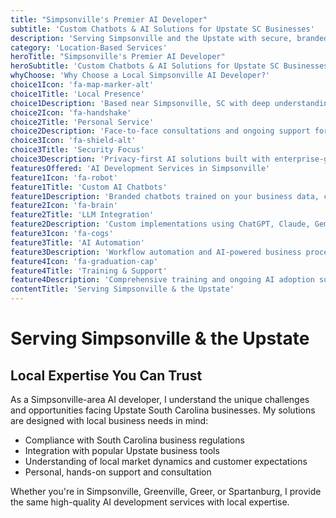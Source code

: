 ```yaml
---
title: "Simpsonville's Premier AI Developer"
subtitle: 'Custom Chatbots & AI Solutions for Upstate SC Businesses'
description: 'Serving Simpsonville and the Upstate with secure, branded AI solutions. From custom chatbots to enterprise AI integration, I help local businesses leverage AI technology effectively.'
category: 'Location-Based Services'
heroTitle: "Simpsonville's Premier AI Developer"
heroSubtitle: 'Custom Chatbots & AI Solutions for Upstate SC Businesses'
whyChoose: 'Why Choose a Local Simpsonville AI Developer?'
choice1Icon: 'fa-map-marker-alt'
choice1Title: 'Local Presence'
choice1Description: 'Based near Simpsonville, SC with deep understanding of Upstate business needs and regulations'
choice2Icon: 'fa-handshake'
choice2Title: 'Personal Service'
choice2Description: 'Face-to-face consultations and ongoing support for Simpsonville and surrounding communities'
choice3Icon: 'fa-shield-alt'
choice3Title: 'Security Focus'
choice3Description: 'Privacy-first AI solutions built with enterprise-grade security for sensitive business data'
featuresOffered: 'AI Development Services in Simpsonville'
feature1Icon: 'fa-robot'
feature1Title: 'Custom AI Chatbots'
feature1Description: 'Branded chatbots trained on your business data, customer interactions, and brand voice.'
feature2Icon: 'fa-brain'
feature2Title: 'LLM Integration'
feature2Description: 'Custom implementations using ChatGPT, Claude, Gemini, and Mistral.'
feature3Icon: 'fa-cogs'
feature3Title: 'AI Automation'
feature3Description: 'Workflow automation and AI-powered business processes.'
feature4Icon: 'fa-graduation-cap'
feature4Title: 'Training & Support'
feature4Description: 'Comprehensive training and ongoing AI adoption support.'
contentTitle: 'Serving Simpsonville & the Upstate'
---
```


# Serving Simpsonville & the Upstate

## Local Expertise You Can Trust

As a Simpsonville-area AI developer, I understand the unique challenges and opportunities facing Upstate South Carolina businesses. My solutions are designed with local business needs in mind:

- Compliance with South Carolina business regulations
- Integration with popular Upstate business tools
- Understanding of local market dynamics and customer expectations
- Personal, hands-on support and consultation

Whether you're in Simpsonville, Greenville, Greer, or Spartanburg, I provide the same high-quality AI development services with local expertise.
